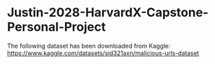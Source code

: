 # Justin-2028-HarvardX-Capstone-Personal-Project

The following dataset has been downloaded from Kaggle: <br />
https://www.kaggle.com/datasets/sid321axn/malicious-urls-dataset
